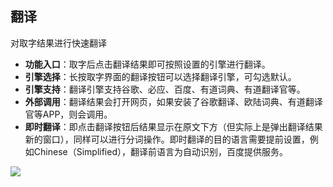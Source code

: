 ## 翻译
对取字结果进行快速翻译

* **功能入口**：取字后点击翻译结果即可按照设置的引擎进行翻译。
* **引擎选择**：长按取字界面的翻译按钮可以选择翻译引擎，可勾选默认。
* **引擎支持**：翻译引擎支持谷歌、必应、百度、有道词典、有道翻译官等。
* **外部调用**：翻译结果会打开网页，如果安装了谷歌翻译、欧陆词典、有道翻译官等APP，则会调用。
* **即时翻译**：即点击翻译按钮后结果显示在原文下方（但实际上是弹出翻译结果新的窗口），同样可以进行分词操作。即时翻译的目的语言需要提前设置，例如Chinese（Simplified），翻译前语言为自动识别，百度提供服务。

![](http://ww1.sinaimg.cn/large/6b1dd0a7ly1gctrj9k6lmj20u015u76z.jpg)